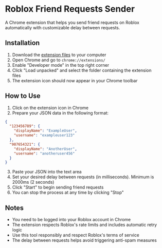 # Roblox Friend Requests Sender

A Chrome extension that helps you send friend requests on Roblox automatically with customizable delay between requests.

## Installation

1. Download the [extension files](https://github.com/imastarshine/Roblox-Friend-Requests-Sender/releases/download/v1.0.0/roblox_friend_request_sender.zip) to your computer
2. Open Chrome and go to `chrome://extensions/`
3. Enable "Developer mode" in the top right corner
4. Click "Load unpacked" and select the folder containing the extension files
5. The extension icon should now appear in your Chrome toolbar

## How to Use

1. Click on the extension icon in Chrome
2. Prepare your JSON data in the following format:

```json
{
  "123456789": {
    "displayName": "ExampleUser",
    "username": "exampleuser123"
  },
  "987654321": {
    "displayName": "AnotherUser",
    "username": "anotheruser456"
  }
}
```

3. Paste your JSON into the text area
4. Set your desired delay between requests (in milliseconds). Minimum is 2000ms (2 seconds)
5. Click "Start" to begin sending friend requests
6. You can stop the process at any time by clicking "Stop"

## Notes

- You need to be logged into your Roblox account in Chrome
- The extension respects Roblox's rate limits and includes automatic retry logic
- Use this tool responsibly and respect Roblox's terms of service
- The delay between requests helps avoid triggering anti-spam measures
